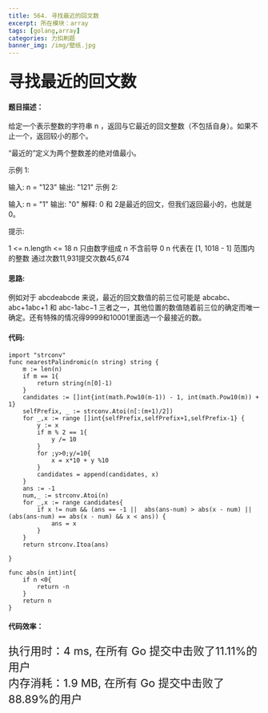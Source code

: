 ```yaml
---
title: 564. 寻找最近的回文数
excerpt: 所在模块：array
tags: [golang,array]
categories: 力扣刷题
banner_img: /img/壁纸.jpg
---
```


### <font size=6px>寻找最近的回文数</font>

#### 题目描述：

给定一个表示整数的字符串 n ，返回与它最近的回文整数（不包括自身）。如果不止一个，返回较小的那个。

“最近的”定义为两个整数差的绝对值最小。

 

示例 1:

输入: n = "123"
输出: "121"
示例 2:

输入: n = "1"
输出: "0"
解释: 0 和 2是最近的回文，但我们返回最小的，也就是 0。


提示:

1 <= n.length <= 18
n 只由数字组成
n 不含前导 0
n 代表在 [1, 1018 - 1] 范围内的整数
通过次数11,931提交次数45,674

#### 思路:

例如对于 abcdeabcde 来说，最近的回文数值的前三位可能是 abcabc、abc+1abc+1 和 abc-1abc−1 三者之一，其他位置的数值随着前三位的确定而唯一确定。还有特殊的情况得9999和10001里面选一个最接近的数。

#### 代码:

```golang
import "strconv"
func nearestPalindromic(n string) string {
    m := len(n)
    if m == 1{
        return string(n[0]-1)
    }
    candidates := []int{int(math.Pow10(m-1)) - 1, int(math.Pow10(m)) + 1}
    selfPrefix, _ := strconv.Atoi(n[:(m+1)/2])
    for _,x := range []int{selfPrefix,selfPrefix+1,selfPrefix-1} {
        y := x
        if m % 2 == 1{
            y /= 10
        }
        for ;y>0;y/=10{
            x = x*10 + y %10
        }
        candidates = append(candidates, x)
    }
    ans := -1
    num,_ := strconv.Atoi(n)
    for _,x := range candidates{
        if x != num && (ans == -1 ||  abs(ans-num) > abs(x - num) || (abs(ans-num) == abs(x - num) && x < ans)) {
            ans = x
        }
    }
    return strconv.Itoa(ans)

}

func abs(n int)int{
    if n <0{
        return -n
    }
    return n
}
```

#### 代码效率：

<p class="note note-primary"; style="font-size:22px">
   执行用时：4 ms, 在所有 Go 提交中击败了11.11%的用户<br>
   内存消耗：1.9 MB, 在所有 Go 提交中击败了88.89%的用户
</p>




